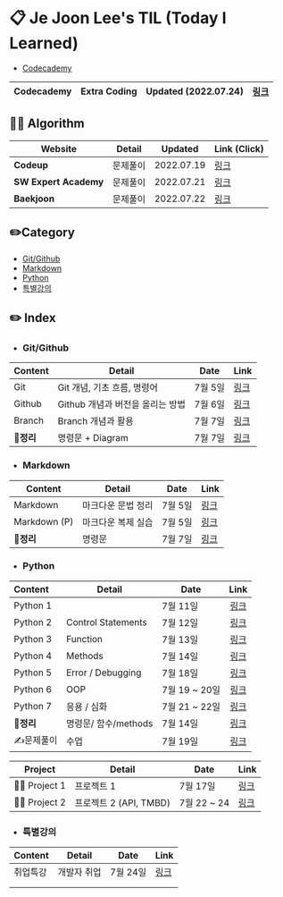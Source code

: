 # 📋  Je Joon Lee's TIL (Today I Learned) 

- [Codecademy](https://www.codecademy.com/profiles/JeJoonLee)

| Codecademy | Extra Coding | Updated (2022.07.24) | [링크](./Codecademy/README.md) |
| ---------- | ------------ | -------------------- | ------------------------------ |



## 🧑‍💻 Algorithm

| **Website**           | Detail   | **Updated** | **Link (Click)**                              |
| --------------------- | -------- | ----------- | --------------------------------------------- |
| **Codeup**            | 문제풀이 | 2022.07.19  | [링크](./Codeup/README.md)                    |
| **SW Expert Academy** | 문제풀이 | 2022.07.21  | [링크](https://github.com/jejoonlee/SWEA)     |
| **Baekjoon**          | 문제풀이 | 2022.07.22  | [링크](https://github.com/jejoonlee/baekjoon) |



## ✏️Category

- [Git/Github](#gitgithub)
- [Markdown](#markdown)
- [Python](#python)
- [특별강의](#특별강의)



## ✏️ Index

- ### Git/Github

| Content | Detail                           | Date    | Link |
| ------- | -------------------------------- | ------- | ---- |
| Git     | Git 개념, 기초 흐름, 명령어      | 7월 5일 | [링크](./Git/Git.md) |
| Github  | Github 개념과 버전을 올리는 방법 | 7월 6일 | [링크](./Git/Github.md) |
| Branch | Branch 개념과 활용 | 7월 7일 | [링크](./Git/Branch,Clone.md) |
| 📌**정리** | 명령문 + Diagram | 7월 7일 | [링크](./Git/Summary.md) |



- ### Markdown

| Content      | Detail             | Date    | Link |
| ------------ | ------------------ | ------- | ---- |
| Markdown     | 마크다운 문법 정리 | 7월 5일 | [링크](./Typora/markdown_language.md)      |
| Markdown (P) | 마크다운 복제 실습 | 7월 5일 | [링크](./Typora/markdown_copy_1.md)     |
| 📌**정리** | 명령문 | 7월 7일 | [링크](./Typora/summary.md) |



- ### Python

| Content   | Detail               | Date          |                       Link                        |
| :-------- | -------------------- | ------------- | :-----------------------------------------------: |
| Python 1  |                      | 7월 11일      |        [링크](./Python/python_basic_1.md)         |
| Python 2  | Control Statements   | 7월 12일      |   [링크](./Python/python_control_statement.md)    |
| Python 3  | Function             | 7월 13일      |        [링크](./Python/python_function.md)        |
| Python 4  | Methods              | 7월 14일      | [링크](./Python/python_data_structure_methods.md) |
| Python 5  | Error / Debugging    | 7월 18일      |      [링크](./Python/python_error_debug.md)       |
| Python 6  | OOP                  | 7월 19 ~ 20일 |          [링크](./Python/python_OOP.md)           |
| Python 7  | 응용 / 심화          | 7월 21 ~ 22일 |         [링크](./Python/python_extra.md)          |
| 📌**정리** | 명령문/ 함수/methods | 7월 14일      |  [링크](./Python/python_operators_functions.md)   |
| ✍️문제풀이 | 수업                 | 7월 19일      |             [링크](./Python/문제풀이)             |

| Project      | Detail                 | Date        | Link                                  |
| ------------ | ---------------------- | ----------- | ------------------------------------- |
| 🧑‍💻 Project 1 | 프로젝트 1             | 7월 17일    | [링크](./Python/Project/project_1.md) |
| 🧑‍💻 Project 2 | 프로젝트 2 (API, TMBD) | 7월 22 ~ 24 | [링크](./Python/Project/project_2.md) |



- ### 특별강의

| Content  | Detail      | Date    | Link                                     |
| -------- | ----------- | ------- | ---------------------------------------- |
| 취업특강 | 개발자 취업 | 7월 24일 | [링크](./Extra_lecture/extra_lecture.md) |
|          |             |         |                                          |
|          |             |         |                                          |

